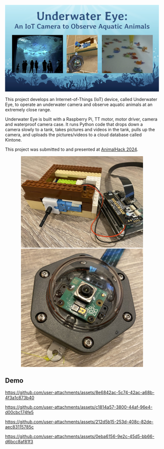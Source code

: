 <p align="center">
  <img src="images/logo.jpg" width="700">
</p>

This project develops an Internet-of-Things (IoT) device, called Underwater Eye, to operate an underwater camera and observe aquatic animals at an extremely close range. 

Underwater Eye is built with a Raspberry Pi, TT motor, motor driver, camera and waterproof camera case. It runs Python code that drops down a camera slowly to a tank, takes pictures and videos in the tank, pulls up the camera, and uploads the pictures/videos to a cloud database called Kintone. 

This project was submitted to and presented at [AnimalHack 2024](https://animalhack.org/ah24/). 

<p align="center">
  <img src="images/hw-assembly.jpg" width="400"><br>
  <img src="images/camera.jpg" width="400">
</p>



## Demo

https://github.com/user-attachments/assets/8e6842ac-5c74-42ac-a68b-4f3a1c873b40

https://github.com/user-attachments/assets/c1814a57-3800-44af-96e4-d00cbc174fe5

https://github.com/user-attachments/assets/212d5b15-253d-408c-82de-aec83115785c

https://github.com/user-attachments/assets/0eba6156-9e2c-45d5-bb66-d6bcc8af81f3


